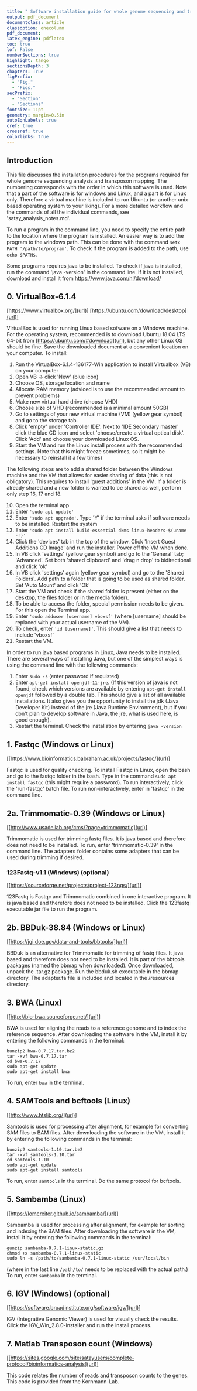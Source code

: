 ```yaml
---
title: " Software installation guide for whole genome sequencing and transposon mapping"
output: pdf_document
documentclass: article
classoption: onecolumn
pdf_document:
latex_engine: pdflatex
toc: true
lof: False
numberSections: true
highlight: tango
sectionsDepth: 3
chapters: True
figPrefix:
  - "Fig."
  - "Figs."
secPrefix:
  - "Section"
  - "Sections"
fontsize: 11pt
geometry: margin=0.5in
autoEqnLabels: true
cref: true
crossref: true
colorlinks: true
---
```

## Introduction

This file discusses the installation procedures for the programs required for whole genome sequencing analysis and transposon mapping. The numbering corresponds with the order in which this software is used.
Note that a part of the software is for windows and Linux, and a part is for Linux only. Therefore a virtual machine is included to run Ubuntu (or another unix based operating system to your liking).
For a more detailed workflow and the commands of all the individual commands, see 'satay_analysis_notes.md'.

To run a program in the command line, you need to specify the entire path to the location where the program is installed.
An easier way is to add the program to the windows path. This can be done with the command
`setx PATH '/path/to/program'`.
To check if the program is added to the path, use
`echo $PATH$`.

Some programs requires java to be installed. To check if java is installed, run the command 'java -version' in the command line.
If it is not installed, download and install it from [<https://www.java.com/nl/download/>](url)

## 0. VirtualBox-6.1.4

[https://www.virtualbox.org/](url)] [https://ubuntu.com/download/desktop](url)]

VirtualBox is used for running Linux based sofware on a Windows machine.
For the operating system, recommended is to download Ubuntu 18.04 LTS 64-bit from [https://ubuntu.com/#download](url), but any other Linux OS should be fine.
Save the downloaded document at a convenient location on your computer.
To install:

1. Run the VirtualBox-6.1.4-136177-Win application to install Virtualbox (VB) on your computer
2. Open VB -> click 'New' (blue icon)
3. Choose OS, storage location and name
4. Allocate RAM memory (adviced is to use the recommended amount to prevent problems)
5. Make new virtual hard drive (choose VHD)
6. Choose size of VHD (recommended is a minimal amount 50GB)
7. Go to settings of your new virtual machine (VM) (yellow gear symbol) and go to the storage tab.
8. Click 'empty' under 'Controller IDE'. Next to 'IDE Secondary master' click the blue CD icon and select 'choose/create a virtual optical disk'. Click 'Add' and choose your downloaded Linux OS.
9. Start the VM and run the Linux install process with the recommended settings. Note that this might freeze sometimes, so it might be necessary to reinstall it a few times)

The following steps are to add a shared folder between the Windows machine and the VM that allows for easier sharing of data (this is not obligatory). This requires to install 'guest additions' in the VM.
If a folder is already shared and a new folder is wanted to be shared as well, perform only step 16, 17 and 18.

10. Open the terminal app
11. Enter `'sudo apt update'`
12. Enter `'sudo apt upgrade'`. Type 'Y' if the terminal asks if software needs to be installed. Restart the system
13. Enter `'sudo apt install build-essential dkms linux-headers-$(uname -r)'`
14. Click  the 'devices' tab in the top of the window. Click 'Insert Guest Additions CD Image' and run the installer. Power off the VM when done.
15. In VB click 'settings' (yellow gear symbol) and go to the 'General' tab; 'Advanced'. Set both 'shared clipboard' and 'drag n drop' to bidirectional and click 'ok'
16. In VB click 'settings' again (yellow gear symbol) and go to the 'Shared Folders'. Add path to a folder that is going to be used as shared folder. Set 'Auto Mount' and click 'Ok'
17. Start the VM and check if the shared folder is present (either on the desktop, the files folder or in the media folder).
18. To be able to access the folder, special permission needs to be given. For this open the Terminal app.
19. Enter `'sudo adduser [username] vboxsf'` (where [username] should be replaced with your actual username of the VM).
20. To check, enter `'id [username]'`. This should give a list that needs to include 'vboxsf'
21. Restart the VM.

In order to run java based programs in Linux, Java needs to be installed.
There are several ways of installing Java, but one of the simplest ways is using the command line with the following commands:

1. Enter `sudo -s` (enter password if requisted)
2. Enter `apt-get install openjdf-11-jre`. (If this version of java is not found, check which versions are available by entering `apt-get install openjdf` followed by a double tab. This should give a list of all available installations. It also gives you the opportunity to install the jdk (Java Developer Kit) instead of the jre (Java Runtime Environment), but if you don't plan to develop software in Java, the jre, what is used here, is good enough).
3. Restart the terminal. Check the installation by entering `java -version`

## 1. Fastqc (Windows or Linux)

[[https://www.bioinformatics.babraham.ac.uk/projects/fastqc/](url)]

Fastqc is used for quality checking.
To install Fastqc in Linux, open the bash and go to the fastqc folder in the bash.
Type in the command `sudo apt install fastqc` (this might require a password).
To run interactively, click the 'run-fastqc' batch file.
To run non-interactively, enter in 'fastqc' in the command line.

## 2a. Trimmomatic-0.39 (Windows or Linux)

[[http://www.usadellab.org/cms/?page=trimmomatic](url)]

Trimmomatic is used for trimming fastq files.
It is java based and therefore does not need to be installed.
To run, enter 'trimmomatic-0.39' in the command line.
The adapters folder contains some adapters that can be used during trimming if desired.

### 123Fastq-v1.1 (Windows) (optional)

[[https://sourceforge.net/projects/project-123ngs/](url)]

123Fastq is Fastqc and Trimmomatic combined in one interactive program.
It is java based and therefore does not need to be installed.
Click the 123fastq executable jar file to run the program.

## 2b. BBDuk-38.84 (Windows or Linux)

[[https://jgi.doe.gov/data-and-tools/bbtools/](url)]

BBDuk is an alternative for Trimmomatic for trimming of fastq files.
It java based and therefore does not need to be installed.
It is part of the bbtools packages (named the bbmap when downloaded).
Once downloaded, unpack the .tar.gz package.
Run the bbduk.sh executable in the bbmap directory.
The adapter.fa file is included and located in the /resources directory.

## 3. BWA (Linux)

[[http://bio-bwa.sourceforge.net/](url)]

BWA is used for aligning the reads to a reference genome and to index the reference sequence.
After downloading the software in the VM, install it by entering the following commands in the terminal:

```
bunzip2 bwa-0.7.17.tar.bz2
tar -xvf bwa-0.7.17.tar
cd bwa-0.7.17
sudo apt-get update
sudo apt-get install bwa
```

To run, enter `bwa` in the terminal.

## 4. SAMTools and bcftools (Linux)

[[http://www.htslib.org/](url)]

Samtools is used for processing after alignment, for example for converting SAM files to BAM files.
After downloading the software in the VM, install it by entering the following commands in the terminal:

```
bunzip2 samtools-1.10.tar.bz2
tar -xvf samtools-1.10.tar
cd samtools-1.10
sudo apt-get update
sudo apt-get install samtools
```

To run, enter `samtools` in the terminal.
Do the same protocol for bcftools.

## 5. Sambamba (Linux)

[[https://lomereiter.github.io/sambamba/](url)]

Sambamba is used for processing after alignment, for example for sorting and indexing the BAM files.
After downloading the software in the VM, install it by entering the following commands in the terminal:

```
gunzip sambamba-0.7.1-linux-static.gz
chmod +x sambamba-0.7.1-linux-static
sudo ln -s /path/to/sambamba-0.7.1-linux-static /usr/local/bin
```

(where in the last line `/path/to/` needs to be replaced with the actual path.)
To run, enter `sambamba` in the terminal.


## 6. IGV (Windows) (optional)

[[https://software.broadinstitute.org/software/igv/](url)]

IGV (Integrative Genomic Viewer) is used for visually check the results.
Click the IGV_Win_2.8.0-installer and run the install process.

## 7. Matlab Transposon count (Windows)

[[https://sites.google.com/site/satayusers/complete-protocol/bioinformatics-analysis](url)]

This code relates the number of reads and transposon counts to the genes.
This code is provided from the Kornmann-Lab.